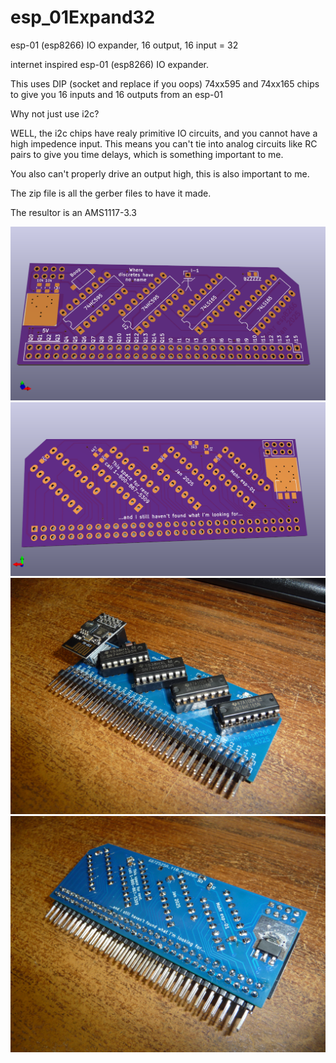 # esp_01Expand32
esp-01 (esp8266) IO expander, 16 output, 16 input = 32


internet inspired esp-01 (esp8266) IO expander.


This uses DIP (socket and replace if you oops) 74xx595 and 74xx165 chips to give you 16 inputs and 16 outputs from an esp-01


Why not just use i2c?


 WELL, the i2c chips have realy primitive IO circuits, and you cannot have a high impedence input. This means you can't tie into analog circuits like RC pairs to give you time delays, which is something important to me.
 
 
 You also can't properly drive an output high, this is also important to me.


The zip file is all the gerber files to have it made.

The resultor is an AMS1117-3.3

![ ](esp01ExpanderT.png)
![ ](esp01ExpanderB.png)
![ ](p1330847.jpg)
![ ](p1330848.jpg)

